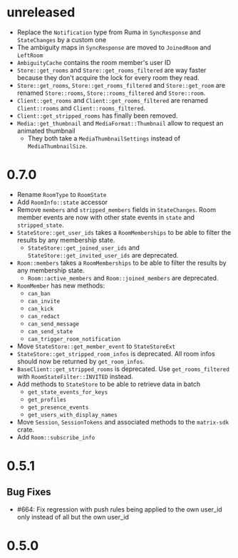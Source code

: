 # unreleased

- Replace the `Notification` type from Ruma in `SyncResponse` and `StateChanges` by a custom one
- The ambiguity maps in `SyncResponse` are moved to `JoinedRoom` and `LeftRoom`
- `AmbiguityCache` contains the room member's user ID
- `Store::get_rooms` and `Store::get_rooms_filtered` are way faster because they
  don't acquire the lock for every room they read.
- `Store::get_rooms`, `Store::get_rooms_filtered` and `Store::get_room` are
  renamed `Store::rooms`, `Store::rooms_filtered` and `Store::room`.
- `Client::get_rooms` and `Client::get_rooms_filtered` are renamed
  `Client::rooms` and `Client::rooms_filtered`.
- `Client::get_stripped_rooms` has finally been removed.
- `Media::get_thumbnail` and `MediaFormat::Thumbnail` allow to request an animated thumbnail
  - They both take a `MediaThumbnailSettings` instead of `MediaThumbnailSize`.

# 0.7.0

- Rename `RoomType` to `RoomState`
- Add `RoomInfo::state` accessor
- Remove `members` and `stripped_members` fields in `StateChanges`. Room member events are now with
  other state events in `state` and `stripped_state`.
- `StateStore::get_user_ids` takes a `RoomMemberships` to be able to filter the results by any
  membership state.
  - `StateStore::get_joined_user_ids` and `StateStore::get_invited_user_ids` are deprecated.
- `Room::members` takes a `RoomMemberships` to be able to filter the results by any membership
  state.
  - `Room::active_members` and `Room::joined_members` are deprecated.
- `RoomMember` has new methods:
  - `can_ban`
  - `can_invite`
  - `can_kick`
  - `can_redact`
  - `can_send_message`
  - `can_send_state`
  - `can_trigger_room_notification`
- Move `StateStore::get_member_event` to `StateStoreExt`
- `StateStore::get_stripped_room_infos` is deprecated. All room infos should now be returned by
  `get_room_infos`.
- `BaseClient::get_stripped_rooms` is deprecated. Use `get_rooms_filtered` with
  `RoomStateFilter::INVITED` instead.
- Add methods to `StateStore` to be able to retrieve data in batch
  - `get_state_events_for_keys`
  - `get_profiles`
  - `get_presence_events`
  - `get_users_with_display_names`
- Move `Session`, `SessionTokens` and associated methods to the `matrix-sdk` crate.
- Add `Room::subscribe_info`

# 0.5.1

## Bug Fixes
- #664: Fix regression with push rules being applied to the own user_id only instead of all but the own user_id

# 0.5.0
